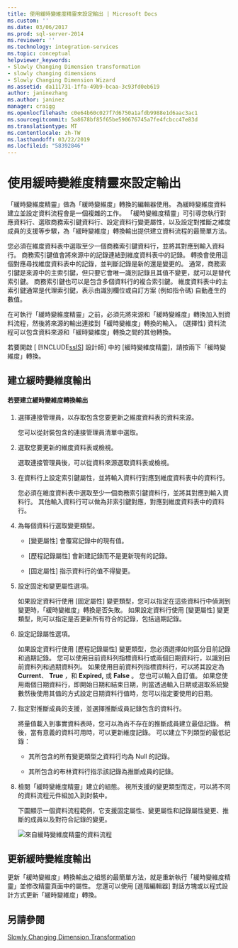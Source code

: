 ```yaml
---
title: 使用緩時變維度精靈來設定輸出 | Microsoft Docs
ms.custom: ''
ms.date: 03/06/2017
ms.prod: sql-server-2014
ms.reviewer: ''
ms.technology: integration-services
ms.topic: conceptual
helpviewer_keywords:
- Slowly Changing Dimension transformation
- slowly changing dimensions
- Slowly Changing Dimension Wizard
ms.assetid: da111731-1ffa-49b9-bcaa-3c93fd0eb619
author: janinezhang
ms.author: janinez
manager: craigg
ms.openlocfilehash: c0e64b60c027f7d6750a1afdb9988e1d6aac3ac1
ms.sourcegitcommit: 5a8678bf85f65be590676745a7fe4fcbcc47e83d
ms.translationtype: MT
ms.contentlocale: zh-TW
ms.lasthandoff: 03/22/2019
ms.locfileid: "58392846"
---
```

# <a name="configure-outputs-using-the-slowly-changing-dimension-wizard"></a>使用緩時變維度精靈來設定輸出
  「緩時變維度精靈」做為「緩時變維度」轉換的編輯器使用。 為緩時變維度資料建立並設定資料流程會是一個複雜的工作。 「緩時變維度精靈」可引導您執行對應資料行、選取商務索引鍵資料行、設定資料行變更屬性，以及設定對推斷之維度成員的支援等步驟，為「緩時變維度」轉換輸出提供建立資料流程的最簡單方法。  
  
 您必須在維度資料表中選取至少一個商務索引鍵資料行，並將其對應到輸入資料行。 商務索引鍵值會將來源中的記錄連結到維度資料表中的記錄。 轉換會使用這個對應尋找維度資料表中的記錄，並判斷記錄是新的還是變更的。 通常，商務索引鍵是來源中的主索引鍵，但只要它會唯一識別記錄且其值不變更，就可以是替代索引鍵。 商務索引鍵也可以是包含多個資料行的複合索引鍵。 維度資料表中的主索引鍵通常是代理索引鍵，表示由識別欄位或自訂方案 (例如指令碼) 自動產生的數值。  
  
 在可執行「緩時變維度精靈」之前，必須先將來源和「緩時變維度」轉換加入到資料流程，然後將來源的輸出連接到「緩時變維度」轉換的輸入。 (選擇性) 資料流程可以包含資料來源和「緩時變維度」轉換之間的其他轉換。  
  
 若要開啟 [ [!INCLUDE[ssIS](../../../includes/ssis-md.md)] 設計師] 中的 [緩時變維度精靈]，請按兩下「緩時變維度」轉換。  
  
## <a name="creating-slowly-changing-dimension-outputs"></a>建立緩時變維度輸出  
  
#### <a name="to-create-slowly-changing-dimension-transformation-outputs"></a>若要建立緩時變維度轉換輸出  
  
1.  選擇連接管理員，以存取包含您要更新之維度資料表的資料來源。  
  
     您可以從封裝包含的連接管理員清單中選取。  
  
2.  選取您要更新的維度資料表或檢視。  
  
     選取連接管理員後，可以從資料來源選取資料表或檢視。  
  
3.  在資料行上設定索引鍵屬性，並將輸入資料行對應到維度資料表中的資料行。  
  
     您必須在維度資料表中選取至少一個商務索引鍵資料行，並將其對應到輸入資料行。 其他輸入資料行可以做為非索引鍵對應，對應到維度資料表中的資料行。  
  
4.  為每個資料行選取變更類型。  
  
    -   [變更屬性] 會覆寫記錄中的現有值。  
  
    -   [歷程記錄屬性] 會新建記錄而不是更新現有的記錄。  
  
    -   [固定屬性] 指示資料行的值不得變更。  
  
5.  設定固定和變更屬性選項。  
  
     如果設定資料行使用 [固定屬性] 變更類型，您可以指定在這些資料行中偵測到變更時，「緩時變維度」轉換是否失敗。 如果設定資料行使用 [變更屬性] 變更類型，則可以指定是否更新所有符合的記錄，包括過期記錄。  
  
6.  設定記錄屬性選項。  
  
     如果設定資料行使用 [歷程記錄屬性] 變更類型，您必須選擇如何區分目前記錄和過期記錄。 您可以使用目前資料列指標資料行或兩個日期資料行，以識別目前資料列和過期資料列。 如果使用目前資料列指標資料行，可以將其設定為 **Current**、 **True** ，和 **Expired,** 或 **False** 。 您也可以輸入自訂值。 如果您使用兩個日期資料行，即開始日期和結束日期，則當透過輸入日期或選取系統變數然後使用其值的方式設定日期資料行值時，您可以指定要使用的日期。  
  
7.  指定對推斷成員的支援，並選擇推斷成員記錄包含的資料行。  
  
     將量值載入到事實資料表時，您可以為尚不存在的推斷成員建立最低記錄。 稍後，當有意義的資料可用時，可以更新維度記錄。 可以建立下列類型的最低記錄：  
  
    -   其所包含的所有變更類型之資料行均為 Null 的記錄。  
  
    -   其所包含的布林資料行指示該記錄為推斷成員的記錄。  
  
8.  檢閱「緩時變維度精靈」建立的組態。 視所支援的變更類型而定，可以將不同的資料流程元件組加入到封裝中。  
  
     下圖顯示一個資料流程範例，它支援固定屬性、變更屬性和記錄屬性變更、推斷的成員以及對符合記錄的變更。  
  
     ![來自緩時變維度精靈的資料流程](../../media/dimensionwizard.gif "來自緩時變維度精靈的資料流程")  
  
## <a name="updating-slowly-changing-dimension-outputs"></a>更新緩時變維度輸出  
 更新「緩時變維度」轉換輸出之組態的最簡單方法，就是重新執行「緩時變維度精靈」並修改精靈頁面中的屬性。 您還可以使用 [進階編輯器] 對話方塊或以程式設計方式更新「緩時變維度」轉換。  
  
## <a name="see-also"></a>另請參閱  
 [Slowly Changing Dimension Transformation](slowly-changing-dimension-transformation.md)  
  
  

